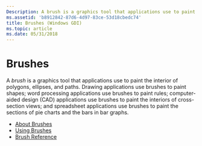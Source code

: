 ```yaml
---
Description: A brush is a graphics tool that applications use to paint the interior of polygons, ellipses, and paths.
ms.assetid: 'b8912842-87d6-4d97-83ce-53d18cbedc74'
title: Brushes (Windows GDI)
ms.topic: article
ms.date: 05/31/2018
---
```


# Brushes

A *brush* is a graphics tool that applications use to paint the interior of polygons, ellipses, and paths. Drawing applications use brushes to paint shapes; word processing applications use brushes to paint rules; computer-aided design (CAD) applications use brushes to paint the interiors of cross-section views; and spreadsheet applications use brushes to paint the sections of pie charts and the bars in bar graphs.

-   [About Brushes](about-brushes.md)
-   [Using Brushes](using-brushes.md)
-   [Brush Reference](brush-reference.md)

 

 



